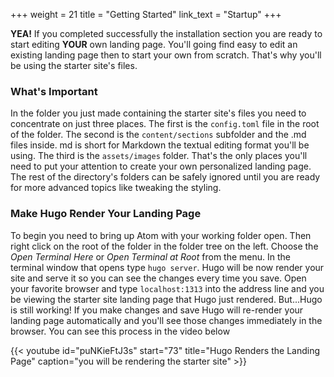 +++
weight = 21
title = "Getting Started"
link_text = "Startup"
+++

**YEA!** If you completed successfully the installation section you are ready to start editing **YOUR** own landing page.  You'll going find easy to edit an existing landing page then to start your own from scratch.  That's why you'll be using the starter site's files.

### What's Important

In the folder you just made containing the starter site's files you need to concentrate on just three places.  The first is the `config.toml` file in the root of the folder.  The second is the `content/sections` subfolder and the .md files inside.  md is short for Markdown the textual editing format you'll be using.  The third is the `assets/images` folder. That's the only places you'll need to put your attention to create your own personalized landing page.  The rest of the directory's folders can be safely ignored until you are ready for more advanced topics like tweaking the styling.

### Make Hugo Render Your Landing Page

To begin you need to bring up Atom with your working folder open.  Then right click on the root of the folder in the folder tree on the left.  Choose the *Open Terminal Here* or *Open Terminal at Root* from the menu.  In the terminal window that opens type `hugo server`.  Hugo will be now render your site and serve it so you can see the changes every time you save.  Open your favorite browser and type `localhost:1313` into the address line and you be viewing the starter site landing page that Hugo just rendered. But...Hugo is still working!  If you make changes and save Hugo will re-render your landing page automatically and you'll see those changes immediately in the browser.  You can see this process in the video below

{{< youtube id="puNKieFtJ3s" start="73" title="Hugo Renders the Landing Page" caption="you will be rendering the starter site" >}}

